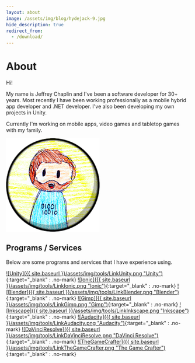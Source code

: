 ```yaml
---
layout: about
image: /assets/img/blog/hydejack-9.jpg
hide_description: true
redirect_from:
  - /download/
---
```


# About

Hi!

My name is Jeffrey Chaplin and I've been a software developer for 30+ years.
Most recently I have been working professionally as a mobile hybrid app developer and .NET developer.  I've also been developing my own projects in Unity.

Currently I'm working on mobile apps, video games and tabletop games with my family. 

![Jeffrey](/assets/img/authors/jeffrey-256.png)

## Programs / Services

Below are some programs and services that I have experience using.

[![Unity]({{ site.baseurl }}/assets/img/tools/LinkUnity.png "Unity")](https://unity.com/){:target="_blank" : .no-mark}
[![Ionic]({{ site.baseurl }}/assets/img/tools/LinkIonic.png "Ionic")](https://ionicframework.com/){:target="_blank" : .no-mark}
[![Blender]({{ site.baseurl }}/assets/img/tools/LinkBlender.png "Blender")](https://www.blender.org/){:target="_blank" : .no-mark}
[![Gimp]({{ site.baseurl }}/assets/img/tools/LinkGimp.png "Gimp")](https://www.gimp.org/){:target="_blank" : .no-mark}
[![Inkscape]({{ site.baseurl }}/assets/img/tools/LinkInkscape.png "Inkscape")](https://inkscape.org/){:target="_blank" : .no-mark}
[![Audacity]({{ site.baseurl }}/assets/img/tools/LinkAudacity.png "Audacity")](https://www.audacityteam.org/){:target="_blank" : .no-mark}
[![DaVinciResolve]({{ site.baseurl }}/assets/img/tools/LinkDaVinciResolve.png "DaVinci Resolve")](https://www.blackmagicdesign.com/products/davinciresolve/){:target="_blank" : .no-mark}
[![TheGameCrafter]({{ site.baseurl }}/assets/img/tools/LinkTheGameCrafter.png "The Game Crafter")](https://www.thegamecrafter.com/){:target="_blank" : .no-mark}
